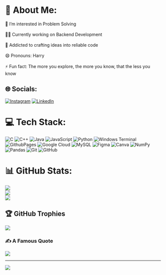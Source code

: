 # 💫 About Me:
👀 I’m interested in Problem Solving<br><br>👩‍💻 Currently working on Backend Development<br><br>🧠 Addicted to crafting ideas into reliable code<br><br>😄 Pronouns: Harry<br><br>⚡ Fun fact: The more you explore, the more you know, that the less you know


## 🌐 Socials:
[![Instagram](https://img.shields.io/badge/Instagram-%23E4405F.svg?logo=Instagram&logoColor=white)](https://instagram.com/harry___955) [![LinkedIn](https://img.shields.io/badge/LinkedIn-%230077B5.svg?logo=linkedin&logoColor=white)](https://linkedin.com/in/muhammad-yousuf952) 

# 💻 Tech Stack:
![C](https://img.shields.io/badge/c-%2300599C.svg?style=for-the-badge&logo=c&logoColor=white) ![C++](https://img.shields.io/badge/c++-%2300599C.svg?style=for-the-badge&logo=c%2B%2B&logoColor=white) ![Java](https://img.shields.io/badge/java-%23ED8B00.svg?style=for-the-badge&logo=openjdk&logoColor=white) ![JavaScript](https://img.shields.io/badge/javascript-%23323330.svg?style=for-the-badge&logo=javascript&logoColor=%23F7DF1E) ![Python](https://img.shields.io/badge/python-3670A0?style=for-the-badge&logo=python&logoColor=ffdd54) ![Windows Terminal](https://img.shields.io/badge/Windows%20Terminal-%234D4D4D.svg?style=for-the-badge&logo=windows-terminal&logoColor=white) ![GithubPages](https://img.shields.io/badge/github%20pages-121013?style=for-the-badge&logo=github&logoColor=white) ![Google Cloud](https://img.shields.io/badge/GoogleCloud-%234285F4.svg?style=for-the-badge&logo=google-cloud&logoColor=white) ![MySQL](https://img.shields.io/badge/mysql-4479A1.svg?style=for-the-badge&logo=mysql&logoColor=white) ![Figma](https://img.shields.io/badge/figma-%23F24E1E.svg?style=for-the-badge&logo=figma&logoColor=white) ![Canva](https://img.shields.io/badge/Canva-%2300C4CC.svg?style=for-the-badge&logo=Canva&logoColor=white) ![NumPy](https://img.shields.io/badge/numpy-%23013243.svg?style=for-the-badge&logo=numpy&logoColor=white) ![Pandas](https://img.shields.io/badge/pandas-%23150458.svg?style=for-the-badge&logo=pandas&logoColor=white) ![Git](https://img.shields.io/badge/git-%23F05033.svg?style=for-the-badge&logo=git&logoColor=white) ![GitHub](https://img.shields.io/badge/github-%23121011.svg?style=for-the-badge&logo=github&logoColor=white)
# 📊 GitHub Stats:
![](https://github-readme-stats.vercel.app/api?username=yousuf-git&theme=dark&hide_border=false&include_all_commits=true&count_private=true)<br/>
![](https://github-readme-streak-stats.herokuapp.com/?user=yousuf-git&theme=dark&hide_border=false)<br/>
![](https://github-readme-stats.vercel.app/api/top-langs/?username=yousuf-git&theme=dark&hide_border=false&include_all_commits=true&count_private=true&layout=compact)

## 🏆 GitHub Trophies
![](https://github-profile-trophy.vercel.app/?username=yousuf-git&theme=radical&no-frame=false&no-bg=true&margin-w=4)

### ✍️ A Famous Quote
![](https://quotes-github-readme.vercel.app/api?type=horizontal&theme=dark)

---
[![](https://visitcount.itsvg.in/api?id=yousuf-git&icon=2&color=3)](https://visitcount.itsvg.in)
